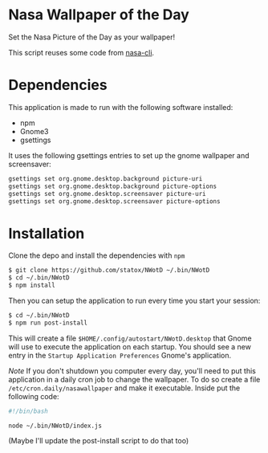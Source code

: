 # Nasa Wallpaper of the Day

Set the Nasa Picture of the Day as your wallpaper!

This script reuses some code from [nasa-cli](https://github.com/xxczaki/nasa-cli).

# Dependencies

This application is made to run with the following software installed:

 - npm
 - Gnome3
 - gsettings


It uses the following gsettings entries to set up the gnome wallpaper and screensaver:

```bash
gsettings set org.gnome.desktop.background picture-uri
gsettings set org.gnome.desktop.background picture-options
gsettings set org.gnome.desktop.screensaver picture-uri
gsettings set org.gnome.desktop.screensaver picture-options
```

# Installation

Clone the depo and install the dependencies with `npm`

```bash
$ git clone https://github.com/statox/NWotD ~/.bin/NWotD
$ cd ~/.bin/NWotD
$ npm install
```

Then you can setup the application to run every time you start your session:

```bash
$ cd ~/.bin/NWotD
$ npm run post-install
```

This will create a file `$HOME/.config/autostart/NWotD.desktop` that Gnome will use to execute the application on each startup.
You should see a new entry in the `Startup Application Preferences` Gnome's application.

*Note* If you don't shutdown you computer every day, you'll need to put this application in a daily cron job to change the wallpaper.
To do so create a file `/etc/cron.daily/nasawallpaper` and make it executable. Inside put the following code:

```bash
#!/bin/bash

node ~/.bin/NWotD/index.js
```

(Maybe I'll update the post-install script to do that too)
